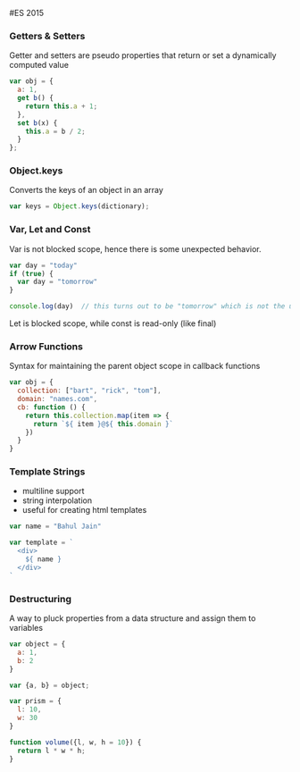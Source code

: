 #ES 2015

### Getters & Setters

Getter and setters are pseudo properties that return or set a dynamically computed value

```javascript
var obj = {
  a: 1,
  get b() {
    return this.a + 1;
  },
  set b(x) {
    this.a = b / 2;
  }
};
```
### Object.keys

Converts the keys of an object in an array

```javascript
var keys = Object.keys(dictionary);
```

### Var, Let and Const

Var is not blocked scope, hence there is some unexpected behavior.  

```javascript
var day = "today"
if (true) {
  var day = "tomorrow"
}

console.log(day)  // this turns out to be "tomorrow" which is not the usual expected behavior.
```

Let is blocked scope, while const is read-only (like final)


### Arrow Functions

Syntax for maintaining the parent object scope in callback functions

```javascript
var obj = {
  collection: ["bart", "rick", "tom"],
  domain: "names.com",
  cb: function () {
    return this.collection.map(item => {
      return `${ item }@${ this.domain }`
    })
  }
}
```

### Template Strings

- multiline support
- string interpolation
- useful for creating html templates

```javascript
var name = "Bahul Jain"

var template = `
  <div>
    ${ name }
  </div>
`
```

### Destructuring

A way to pluck properties from a data structure and assign them to variables

```javascript
var object = {
  a: 1,
  b: 2
}

var {a, b} = object;
```

```javascript
var prism = {
  l: 10,
  w: 30
}

function volume({l, w, h = 10}) {
  return l * w * h;
}
```
